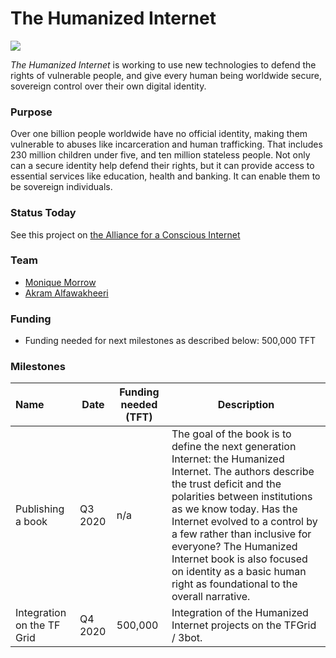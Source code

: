 # The Humanized Internet

![](the_humanized_internet.png)

*The Humanized Internet* is working to use new technologies to defend the rights of vulnerable people, and give every human being worldwide secure, sovereign control over their own digital identity.

### Purpose

Over one billion people worldwide have no official identity, making them vulnerable to abuses like incarceration and human trafficking. That includes 230 million children under five, and ten million stateless people. Not only can a secure identity help defend their rights, but it can provide access to essential services like education, health and banking. It can enable them to be sovereign individuals.

### Status Today



See this project on [the Alliance for a Conscious Internet](https://www.consciousinternet.org/index.html#/projects/The%20Humanized%20Internet)

### Team

- [Monique Morrow](https://staging.consciousinternet.org/#/people/monique_morrow)
- [Akram Alfawakheeri](https://staging.consciousinternet.org/#/people/akram_alfawakheeri)

### Funding

- Funding needed for next milestones as described below: 500,000 TFT

### Milestones

| Name         | Date   | Funding needed (TFT) | Description
|:-------------|--------|-------------|-----------------|
| Publishing a book | Q3 2020 | n/a | The goal of the book is to define the next generation Internet: the Humanized Internet. The authors describe the trust deficit and the polarities between institutions as we know today. Has the Internet evolved to a control by a few rather than inclusive for everyone? The Humanized Internet book is also focused on identity as a basic human right as foundational to the overall narrative.| |
| Integration on the TF Grid | Q4 2020 |  500,000 | Integration of the Humanized Internet projects on the TFGrid / 3bot. | |